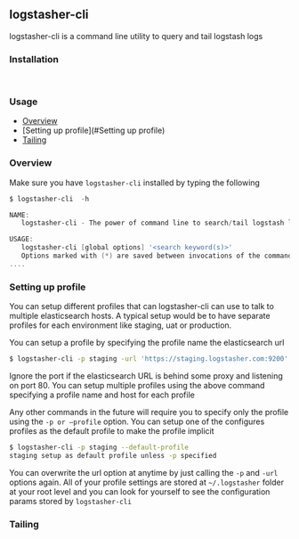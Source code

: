 ## logstasher-cli

logstasher-cli is a command line utility to query and tail logstash logs

### Installation

​	

### Usage

- [Overview](#overview)
- [Setting up profile](#Setting up profile)
- [Tailing](#tailing)



### Overview

Make sure you have `logstasher-cli` installed by typing the following

```powershell
$ logstasher-cli  -h

NAME:
   logstasher-cli - The power of command line to search/tail logstash logs

USAGE:
   logstasher-cli [global options] '<search keyword(s)>'
   Options marked with (*) are saved between invocations of the command. Each time you specify an option marked with (*) previously stored settings are erased.
....
```

### Setting up profile

You can setup different profiles that can logstasher-cli can use to talk to multiple elasticsearch hosts. A typical setup would be to have separate profiles for each environment like staging, uat or production.

You can setup a profile by specifying the profile name the elasticsearch url

```bash
$ logstasher-cli -p staging -url 'https://staging.logstasher.com:9200'
```

Ignore the port if the elasticsearch URL is behind some proxy and listening on port 80. You can setup multiple profiles using the above command specifying a profile name and host for each profile

Any other commands in the future will require you to specify only the profile using the `-p or —profile` option. You can setup one of the configures profiles as the default profile to make the profile implicit

```bash
$ logstasher-cli -p staging --default-profile
staging setup as default profile unless -p specified
```

You can overwrite the url option at anytime by just calling the `-p` and `-url` options again. All of your profile settings are stored at `~/.logstasher` folder at your root level and you can look for yourself to see the configuration params stored by `logstasher-cli`

### Tailing



